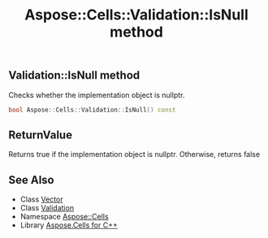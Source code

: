 ﻿---
title: Aspose::Cells::Validation::IsNull method
linktitle: IsNull
second_title: Aspose.Cells for C++ API Reference
description: 'Aspose::Cells::Validation::IsNull method. Checks whether the implementation object is nullptr in C++.'
type: docs
weight: 500
url: /cpp/aspose.cells/validation/isnull/
---
## Validation::IsNull method


Checks whether the implementation object is nullptr.

```cpp
bool Aspose::Cells::Validation::IsNull() const
```


## ReturnValue

Returns true if the implementation object is nullptr. Otherwise, returns false

## See Also

* Class [Vector](../../vector/)
* Class [Validation](../)
* Namespace [Aspose::Cells](../../)
* Library [Aspose.Cells for C++](../../../)
